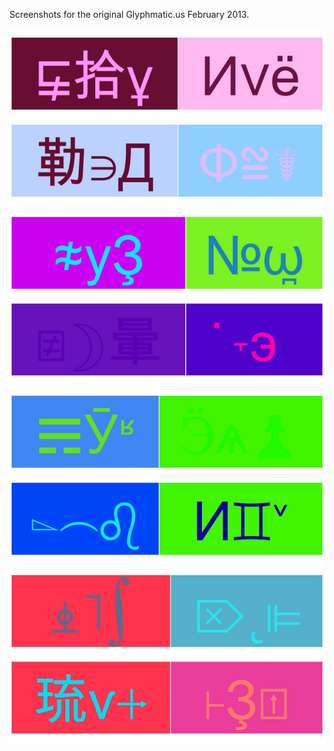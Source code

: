 Screenshots for the original Glyphmatic.us February 2013.

![Example Image](../project_images/flasher1.jpg?raw=true "Example Image")
![Example Image](../project_images/flasher2.jpg?raw=true "Example Image")
![Example Image](../project_images/flasher3.jpg?raw=true "Example Image")
![Example Image](../project_images/flasher4.jpg?raw=true "Example Image")


